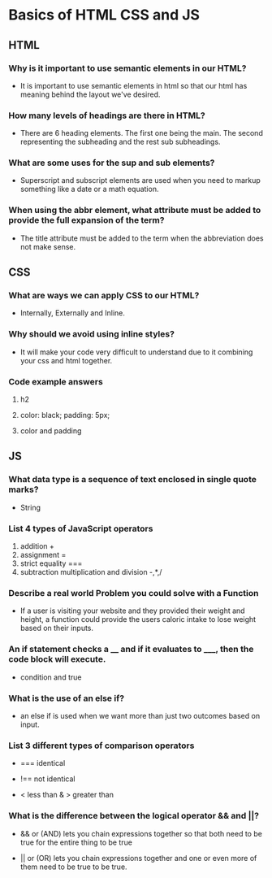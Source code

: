 # Basics of HTML CSS and JS

## HTML

### Why is it important to use semantic elements in our HTML?

* It is important to use semantic elements in html so that our html has meaning behind the layout we've desired.

### How many levels of headings are there in HTML?

* There are 6 heading elements. The first one being the main. The second representing the subheading and the rest sub subheadings.

### What are some uses for the sup and sub elements?

* Superscript and subscript elements are used when you need to markup something like a date or a math equation.

### When using the abbr element, what attribute must be added to provide the full expansion of the term?

* The title attribute must be added to the term when the abbreviation does not make sense.

## CSS

### What are ways we can apply CSS to our HTML?

* Internally, Externally and Inline.

### Why should we avoid using inline styles?

* It will make your code very difficult to understand due to it combining your css and html together.

### Code example answers

1. h2 

2. color: black; padding: 5px;

3. color and padding

## JS

### What data type is a sequence of text enclosed in single quote marks?

* String

### List 4 types of JavaScript operators

1. addition +
2. assignment =
3. strict equality ===
4. subtraction multiplication and division -,*,/

### Describe a real world Problem you could solve with a Function

* If a user is visiting your website and they provided their weight and height, a function could provide the users caloric intake to lose weight based on their inputs.

### An if statement checks a __ and if it evaluates to ___, then the code block will execute.

* condition and true

### What is the use of an else if?

* an else if is used when we want more than just two outcomes based on input.

### List 3 different types of comparison operators

* === identical

* !== not identical

* < less than & > greater than

### What is the difference between the logical operator && and ||?

* && or (AND) lets you chain expressions together so that both need to be true for the entire thing to be true

* || or (OR) lets you chain expressions together and one or even more of them need to be true to be true.